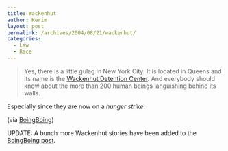 ```yaml
---
title: Wackenhut
author: Kerim
layout: post
permalink: /archives/2004/08/21/wackenhut/
categories:
  - Law
  - Race
---
```

> Yes, there is a little gulag in New York City. It is located in Queens and its name is the <a href="http://www.nydailynews.com/boroughs/story/223389p-191946c.html" onclick="_gaq.push(['_trackEvent', 'outbound-article', 'http://www.nydailynews.com/boroughs/story/223389p-191946c.html', 'Wackenhut Detention Center']);" >Wackenhut Detention Center</a>. And everybody should know about the more than 200 human beings languishing behind its walls. 

Especially since they are now on a *hunger strike*.

(via <a href="http://www.boingboing.net/2004/08/20/guantanamo_new_york.html" onclick="_gaq.push(['_trackEvent', 'outbound-article', 'http://www.boingboing.net/2004/08/20/guantanamo_new_york.html', 'BoingBoing']);" >BoingBoing</a>)

UPDATE: A bunch more Wackenhut stories have been added to the <a href="http://www.boingboing.net/2004/08/20/guantanamo_new_york.html" onclick="_gaq.push(['_trackEvent', 'outbound-article', 'http://www.boingboing.net/2004/08/20/guantanamo_new_york.html', 'BoingBoing post']);" >BoingBoing post</a>.


